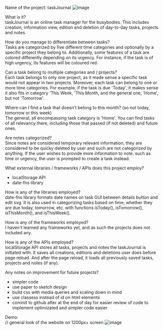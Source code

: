 Name of the project: taskJournal
![image](https://github.com/user-attachments/assets/666d943b-df05-40f4-ab2a-9a377ee0e4ee)

What is it? <br />
taskJournal is an online task manager for the busybodies. This includes creation, information view, edition and deletion of day-to-day tasks, projects and notes. 

How do you manage to differentiate between tasks? <br />
Tasks are categorized by five different time categories and optionally by a specific project they belong to. Additionally, some features of a task are colored differently depending on its urgency. For instance, if the task is of high urgency, its features will be coloured red. 

Can a task belong to multiple categories and / projects? <br />
Each task belongs to only one project, as it made sense a specific task would not appear in two projects. Moreover, each task can belong to one or more time categories. For example, if the task is due 'Today', it makes sense it also fits in category 'This Week, 'This Month, and the general one, 'Home', but not 'Tomorrow'.

Where can I find a task that doesn't belong to this month? (so not today, tomorrow or this week) <br />
The general, all encompassing task category is 'Home'. You can find tasks of all relevancy there, including those that passed (if not deleted) and future ones.

Are notes categorized? <br />
Since notes are considered temporary relevant information, they are considered to be quicky deleted by user and such are not categorized by anything. If the user wishes to provide more information to note, such as time or urgency, the user is prompted to create a task instead.

What external libraries / frameworks / APIs does this project employ? <br />
+ localStorage API
+ date-fns library

How is any of the libraries employed? <br />
date-fns library formats date names on task GUI between details button and edit svg. It is also used in categorizing tasks based on time; whether they are due today, tomorrow, etc. with functions isToday(), isTomorrow(), isThisMonth(), and isThisWeek().

How is any of the frameworks employed? <br />
I haven't learned any frameworks yet, and as such the projects does not included any.

How is any of the APIs employed? <br />
localStorage API stores all tasks, projects and notes the taskJournal is initiated with. It saves all creations, editions and deletions user does before page reload. And after the page reload, it loads all previously saved tasks, projects and notes (if any).

Any notes on improvement for future projects? <br />
+ simpler code
+ use paper to sketch design
+ build css with media queries and scaling down in mind
+ use classess instead of id on html elements
+ commit to github after at the end of day for easier review of code to implement optimizated and simpler code easier

Demo: <br />
// general look of the website on 1200px+ screen
![image](https://github.com/user-attachments/assets/666d943b-df05-40f4-ab2a-9a377ee0e4ee)
